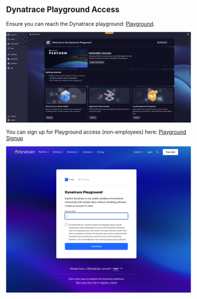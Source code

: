 ## Dynatrace Playground Access

Ensure you can reach the Dynatrace playground: [Playground](https://wkf10640.apps.dynatrace.com/).

![Playground](../../../assets/images/dynatrace_playground_launchpad.png)

You can sign up for Playground access (non-employees) here: [Playground Signup](https://www.dynatrace.com/signup/playground/)

![Playground Signup](../../../assets/images/dynatrace_playground_signup.png)
